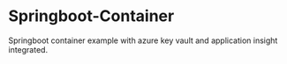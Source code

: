 # Springboot-Container
Springboot container example with azure key vault and application insight integrated. 
